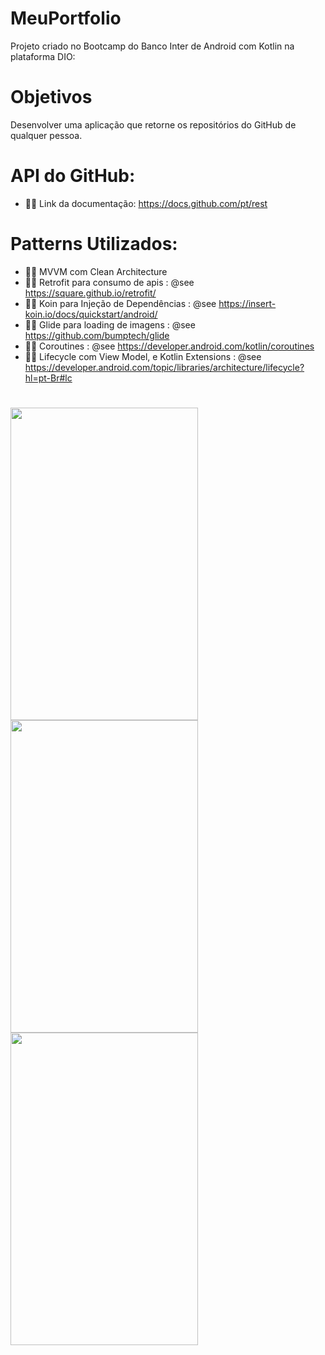 # MeuPortfolio
Projeto criado no Bootcamp do Banco Inter de Android com Kotlin na plataforma DIO:

# Objetivos
Desenvolver uma aplicação que retorne os repositórios do GitHub de qualquer pessoa.

# API do GitHub:
- 👨‍💻 Link da documentação: https://docs.github.com/pt/rest

# Patterns Utilizados:
- 👨‍💻 MVVM com Clean Architecture
- 👨‍💻 Retrofit para consumo de apis : @see https://square.github.io/retrofit/ 
- 👨‍💻 Koin para Injeção de Dependências : @see https://insert-koin.io/docs/quickstart/android/
- 👨‍💻	Glide para loading de imagens : @see https://github.com/bumptech/glide
- 👨‍💻	Coroutines : @see https://developer.android.com/kotlin/coroutines
- 👨‍💻 Lifecycle com View Model, e Kotlin Extensions : @see https://developer.android.com/topic/libraries/architecture/lifecycle?hl=pt-Br#lc

#
<div>
    <img align="center" height="500" width="300" src="https://imgur.com/Ay9Ueve.png"/>
    <img align="center" height="500" width="300" src="https://imgur.com/7rATVMc.png"/>
    <img align="center" height="500" width="300" src="https://imgur.com/BZUivup.png"/>
</div>
